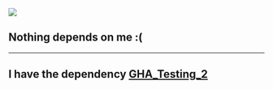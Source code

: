 ![](https://github.com/JoeCReynolds/GHA_Testing_3/actions/workflows/receiver.yml/badge.svg)

## Nothing depends on me :(
---
## I have the dependency [GHA_Testing_2](https://github.com/JoeCReynolds/GHA_Testing_2)